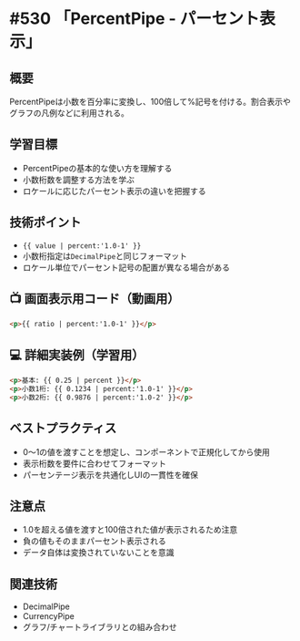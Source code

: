 # #530 「PercentPipe - パーセント表示」

## 概要
PercentPipeは小数を百分率に変換し、100倍して%記号を付ける。割合表示やグラフの凡例などに利用される。

## 学習目標
- PercentPipeの基本的な使い方を理解する
- 小数桁数を調整する方法を学ぶ
- ロケールに応じたパーセント表示の違いを把握する

## 技術ポイント
- `{{ value | percent:'1.0-1' }}`
- 小数桁指定は`DecimalPipe`と同じフォーマット
- ロケール単位でパーセント記号の配置が異なる場合がある

## 📺 画面表示用コード（動画用）
```html
<p>{{ ratio | percent:'1.0-1' }}</p>
```

## 💻 詳細実装例（学習用）
```html
<p>基本: {{ 0.25 | percent }}</p>
<p>小数1桁: {{ 0.1234 | percent:'1.0-1' }}</p>
<p>小数2桁: {{ 0.9876 | percent:'1.0-2' }}</p>
```

## ベストプラクティス
- 0〜1の値を渡すことを想定し、コンポーネントで正規化してから使用
- 表示桁数を要件に合わせてフォーマット
- パーセンテージ表示を共通化しUIの一貫性を確保

## 注意点
- 1.0を超える値を渡すと100倍された値が表示されるため注意
- 負の値もそのままパーセント表示される
- データ自体は変換されていないことを意識

## 関連技術
- DecimalPipe
- CurrencyPipe
- グラフ/チャートライブラリとの組み合わせ
